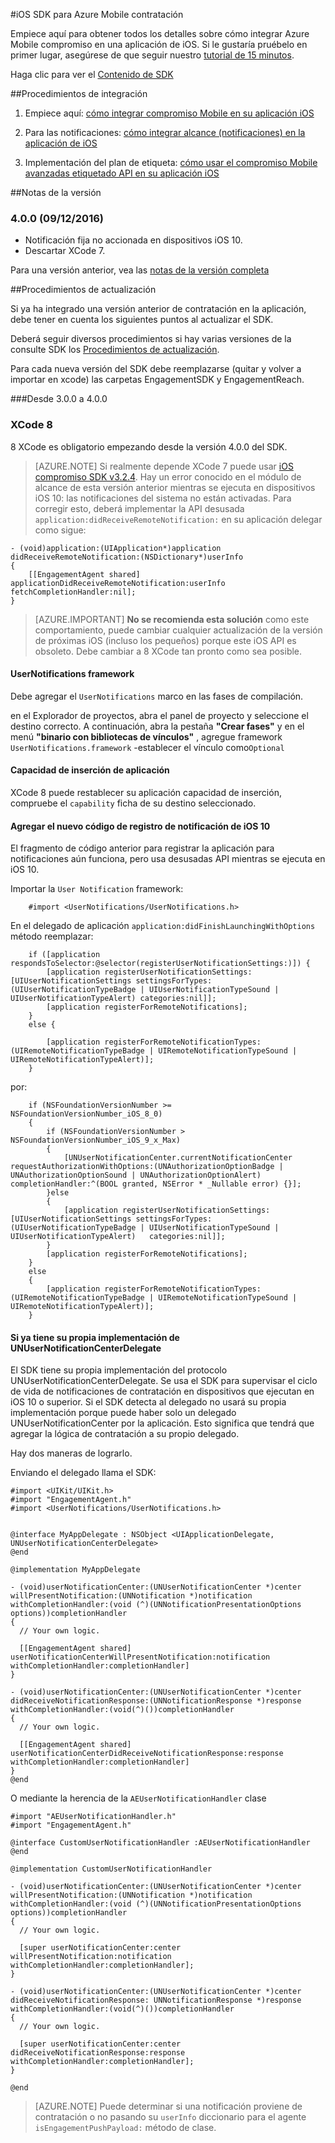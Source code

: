 <properties
    pageTitle="Azure compromiso móvil iOS Introducción SDK | Microsoft Azure"
    description="Últimas actualizaciones y procedimientos para iOS SDK para Azure Mobile contratación"
    services="mobile-engagement"
    documentationCenter="mobile"
    authors="piyushjo"
    manager="erikre"
    editor="" />

<tags
    ms.service="mobile-engagement"
    ms.workload="mobile"
    ms.tgt_pltfrm="mobile-ios"
    ms.devlang="objective-c"
    ms.topic="article"
    ms.date="09/14/2016"
    ms.author="piyushjo" />

#<a name="ios-sdk-for-azure-mobile-engagement"></a>iOS SDK para Azure Mobile contratación

Empiece aquí para obtener todos los detalles sobre cómo integrar Azure Mobile compromiso en una aplicación de iOS. Si le gustaría pruébelo en primer lugar, asegúrese de que seguir nuestro [tutorial de 15 minutos](mobile-engagement-ios-get-started.md).

Haga clic para ver el [Contenido de SDK](mobile-engagement-ios-sdk-content.md)

##<a name="integration-procedures"></a>Procedimientos de integración
1. Empiece aquí: [cómo integrar compromiso Mobile en su aplicación iOS](mobile-engagement-ios-integrate-engagement.md)

2. Para las notificaciones: [cómo integrar alcance (notificaciones) en la aplicación de iOS](mobile-engagement-ios-integrate-engagement-reach.md)

3. Implementación del plan de etiqueta: [cómo usar el compromiso Mobile avanzadas etiquetado API en su aplicación iOS](mobile-engagement-ios-use-engagement-api.md)


##<a name="release-notes"></a>Notas de la versión

### <a name="400-09122016"></a>4.0.0 (09/12/2016)

-   Notificación fija no accionada en dispositivos iOS 10.
-   Descartar XCode 7.

Para una versión anterior, vea las [notas de la versión completa](mobile-engagement-ios-release-notes.md)

##<a name="upgrade-procedures"></a>Procedimientos de actualización

Si ya ha integrado una versión anterior de contratación en la aplicación, debe tener en cuenta los siguientes puntos al actualizar el SDK.

Deberá seguir diversos procedimientos si hay varias versiones de la consulte SDK los [Procedimientos de actualización](mobile-engagement-ios-upgrade-procedure.md).

Para cada nueva versión del SDK debe reemplazarse (quitar y volver a importar en xcode) las carpetas EngagementSDK y EngagementReach.

###<a name="from-300-to-400"></a>Desde 3.0.0 a 4.0.0

### <a name="xcode-8"></a>XCode 8
8 XCode es obligatorio empezando desde la versión 4.0.0 del SDK.

> [AZURE.NOTE] Si realmente depende XCode 7 puede usar [iOS compromiso SDK v3.2.4](https://aka.ms/r6oouh). Hay un error conocido en el módulo de alcance de esta versión anterior mientras se ejecuta en dispositivos iOS 10: las notificaciones del sistema no están activadas. Para corregir esto, deberá implementar la API desusada `application:didReceiveRemoteNotification:` en su aplicación delegar como sigue:

    - (void)application:(UIApplication*)application
    didReceiveRemoteNotification:(NSDictionary*)userInfo
    {
        [[EngagementAgent shared] applicationDidReceiveRemoteNotification:userInfo fetchCompletionHandler:nil];
    }

> [AZURE.IMPORTANT] **No se recomienda esta solución** como este comportamiento, puede cambiar cualquier actualización de la versión de próximas iOS (incluso los pequeños) porque este iOS API es obsoleto. Debe cambiar a 8 XCode tan pronto como sea posible.

#### <a name="usernotifications-framework"></a>UserNotifications framework
Debe agregar el `UserNotifications` marco en las fases de compilación.

en el Explorador de proyectos, abra el panel de proyecto y seleccione el destino correcto. A continuación, abra la pestaña **"Crear fases"** y en el menú **"binario con bibliotecas de vínculos"** , agregue framework `UserNotifications.framework` -establecer el vínculo como`Optional`

#### <a name="application-push-capability"></a>Capacidad de inserción de aplicación
XCode 8 puede restablecer su aplicación capacidad de inserción, compruebe el `capability` ficha de su destino seleccionado.

#### <a name="add-the-new-ios-10-notification-registration-code"></a>Agregar el nuevo código de registro de notificación de iOS 10
El fragmento de código anterior para registrar la aplicación para notificaciones aún funciona, pero usa desusadas API mientras se ejecuta en iOS 10. 

Importar la `User Notification` framework:

        #import <UserNotifications/UserNotifications.h>

En el delegado de aplicación `application:didFinishLaunchingWithOptions` método reemplazar:

        if ([application respondsToSelector:@selector(registerUserNotificationSettings:)]) {
            [application registerUserNotificationSettings:[UIUserNotificationSettings settingsForTypes:(UIUserNotificationTypeBadge | UIUserNotificationTypeSound | UIUserNotificationTypeAlert) categories:nil]];
            [application registerForRemoteNotifications];
        }
        else {

            [application registerForRemoteNotificationTypes:(UIRemoteNotificationTypeBadge | UIRemoteNotificationTypeSound | UIRemoteNotificationTypeAlert)];
        }

por:

        if (NSFoundationVersionNumber >= NSFoundationVersionNumber_iOS_8_0)
        {
            if (NSFoundationVersionNumber > NSFoundationVersionNumber_iOS_9_x_Max)
            {
                [UNUserNotificationCenter.currentNotificationCenter requestAuthorizationWithOptions:(UNAuthorizationOptionBadge | UNAuthorizationOptionSound | UNAuthorizationOptionAlert) completionHandler:^(BOOL granted, NSError * _Nullable error) {}];
            }else
            {
                [application registerUserNotificationSettings:[UIUserNotificationSettings settingsForTypes:(UIUserNotificationTypeBadge | UIUserNotificationTypeSound | UIUserNotificationTypeAlert)   categories:nil]];
            }
            [application registerForRemoteNotifications];
        }
        else
        {
            [application registerForRemoteNotificationTypes:(UIRemoteNotificationTypeBadge | UIRemoteNotificationTypeSound | UIRemoteNotificationTypeAlert)];
        }

#### <a name="if-you-already-have-your-own-unusernotificationcenterdelegate-implementation"></a>Si ya tiene su propia implementación de UNUserNotificationCenterDelegate

El SDK tiene su propia implementación del protocolo UNUserNotificationCenterDelegate. Se usa el SDK para supervisar el ciclo de vida de notificaciones de contratación en dispositivos que ejecutan en iOS 10 o superior. Si el SDK detecta al delegado no usará su propia implementación porque puede haber solo un delegado UNUserNotificationCenter por la aplicación. Esto significa que tendrá que agregar la lógica de contratación a su propio delegado.

Hay dos maneras de lograrlo.

Enviando el delegado llama el SDK:

    #import <UIKit/UIKit.h>
    #import "EngagementAgent.h"
    #import <UserNotifications/UserNotifications.h>


    @interface MyAppDelegate : NSObject <UIApplicationDelegate, UNUserNotificationCenterDelegate>
    @end

    @implementation MyAppDelegate

    - (void)userNotificationCenter:(UNUserNotificationCenter *)center willPresentNotification:(UNNotification *)notification withCompletionHandler:(void (^)(UNNotificationPresentationOptions options))completionHandler
    {
      // Your own logic.

      [[EngagementAgent shared] userNotificationCenterWillPresentNotification:notification withCompletionHandler:completionHandler]
    }

    - (void)userNotificationCenter:(UNUserNotificationCenter *)center didReceiveNotificationResponse:(UNNotificationResponse *)response withCompletionHandler:(void(^)())completionHandler
    {
      // Your own logic.

      [[EngagementAgent shared] userNotificationCenterDidReceiveNotificationResponse:response withCompletionHandler:completionHandler]
    }
    @end

O mediante la herencia de la `AEUserNotificationHandler` clase

    #import "AEUserNotificationHandler.h"
    #import "EngagementAgent.h"

    @interface CustomUserNotificationHandler :AEUserNotificationHandler
    @end

    @implementation CustomUserNotificationHandler

    - (void)userNotificationCenter:(UNUserNotificationCenter *)center willPresentNotification:(UNNotification *)notification withCompletionHandler:(void (^)(UNNotificationPresentationOptions options))completionHandler
    {
      // Your own logic.

      [super userNotificationCenter:center willPresentNotification:notification withCompletionHandler:completionHandler];
    }

    - (void)userNotificationCenter:(UNUserNotificationCenter *)center didReceiveNotificationResponse: UNNotificationResponse *)response withCompletionHandler:(void(^)())completionHandler
    {
      // Your own logic.

      [super userNotificationCenter:center didReceiveNotificationResponse:response withCompletionHandler:completionHandler];
    }

    @end

> [AZURE.NOTE] Puede determinar si una notificación proviene de contratación o no pasando su `userInfo` diccionario para el agente `isEngagementPushPayload:` método de clase.